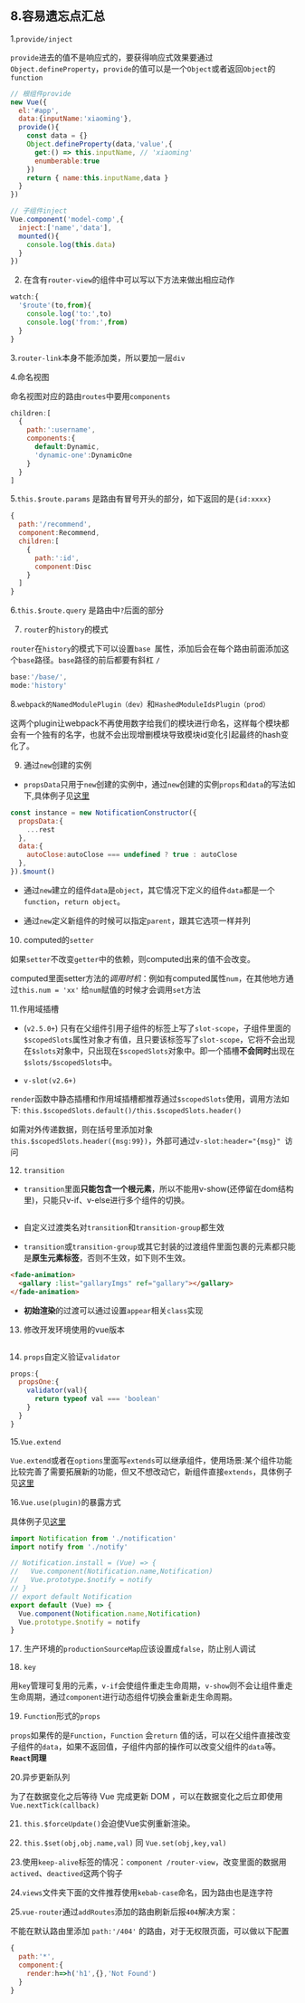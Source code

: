 ## 8.容易遗忘点汇总

 1.`provide/inject`

  `provide`进去的值不是响应式的，要获得响应式效果要通过`Object.defineProperty`，`provide`的值可以是一个`Object`或者返回`Object`的`function`

  ```js
  // 根组件provide
  new Vue({
    el:'#app',
    data:{inputName:'xiaoming'},
    provide(){
      const data = {}
      Object.defineProperty(data,'value',{
        get:() => this.inputName, // 'xiaoming'
        enumberable:true
      })
      return { name:this.inputName,data }
    }
  })

  // 子组件inject
  Vue.component('model-comp',{
    inject:['name','data'],
    mounted(){
      console.log(this.data)
    }
  })
  ```

2. 在含有`router-view`的组件中可以写以下方法来做出相应动作
```js
watch:{
  '$route'(to,from){
    console.log('to:',to)
    console.log('from:',from)
  }
}
```
3.`router-link`本身不能添加类，所以要加一层`div`

4.命名视图

命名视图对应的路由`routes`中要用`components`
```js
children:[
  {
    path:':username',
    components:{
      default:Dynamic,
      'dynamic-one':DynamicOne
    }
  }
]
```

5.`this.$route.params` 是路由有冒号开头的部分，如下返回的是`{id:xxxx}`
```js
{
  path:'/recommend',
  component:Recommend,
  children:[
    {
      path:':id',
      component:Disc
    }
  ]
}
```

6.`this.$route.query` 是路由中`?`后面的部分

7. `router`的`history`的模式

`router`在`history`的模式下可以设置`base `属性，添加后会在每个路由前面添加这个`base`路径。`base`路径的前后都要有斜杠 `/`

```js
base:'/base/',
mode:'history'
```

8.`webpack的NamedModulePlugin（dev）`和`HashedModuleIdsPlugin（prod）`

这两个plugin让webpack不再使用数字给我们的模块进行命名，这样每个模块都会有一个独有的名字，也就不会出现增删模块导致模块id变化引起最终的hash变化了。

9. 通过`new`创建的实例

* `propsData`只用于`new`创建的实例中，通过`new`创建的实例`props`和`data`的写法如下,具体例子见[这里](https://github.com/luoxuzhi/vuedemo/blob/master/src/components/notification/notify.js)
```js
const instance = new NotificationConstructor({
  propsData:{
    ...rest
  },
  data:{
    autoClose:autoClose === undefined ? true : autoClose
  },
}).$mount()
```

* 通过`new`建立的组件`data`是`object`，其它情况下定义的组件`data`都是一个`function`，`return object`。

* 通过`new`定义新组件的时候可以指定`parent`，跟其它选项一样并列

10. computed的`setter`

如果`setter`不改变`getter`中的依赖，则computed出来的值不会改变。

computed里面setter方法的*调用时机*：例如有computed属性`num`，在其他地方通过`this.num = 'xx'` 给`num`赋值的时候才会调用`set`方法

11.作用域插槽

* (`v2.5.0+`) 只有在父组件引用子组件的标签上写了`slot-scope`，子组件里面的`$scopedSlots`属性对象才有值，且只要该标签写了`slot-scope`，它将不会出现在`$slots`对象中，只出现在`$scopedSlots`对象中。即一个插槽**不会同时**出现在`$slots/$scopedSlots`中。

* `v-slot(v2.6+)`  

`render`函数中静态插槽和作用域插槽都推荐通过`$scopedSlots`使用，调用方法如下:
`this.$scopedSlots.default()/this.$scopedSlots.header()`

如需对外传递数据，则在括号里添加对象`this.$scopedSlots.header({msg:99})`，外部可通过`v-slot:header="{msg}" `访问

12. `transition`

* `transition`里面**只能包含一个根元素**，所以不能用v-show(还停留在dom结构里)，只能只v-if、v-else进行多个组件的切换。

<img :src="$withBase('/assets/transition.png')">

* 自定义过渡类名对`transition`和`transition-group`都生效

* `transition`或`transition-group`或其它封装的过渡组件里面包裹的元素都只能是**原生元素标签**，否则不生效，如下则不生效。
```html
<fade-animation>
  <gallary :list="gallaryImgs" ref="gallary"></gallary>
</fade-animation>
```

* **初始渲染**的过渡可以通过设置`appear`相关`class`实现

13. 修改开发环境使用的vue版本

<img :src="$withBase('/assets/version.png')">

14. `props`自定义验证`validator`

```js
props:{
  propsOne:{
    validator(val){
      return typeof val === 'boolean'
    }
  }
}
```

15.`Vue.extend`

`Vue.extend`或者在`options`里面写`extends`可以继承组件，使用场景:某个组件功能比较完善了需要拓展新的功能，但又不想改动它，新组件直接`extends`，具体例子见[这里](https://github.com/luoxuzhi/vuedemo/blob/master/src/components/notification/notify.js)


16.`Vue.use(plugin)`的暴露方式
<img :src="$withBase('/assets/plugin.png')">

具体例子见[这里](https://github.com/luoxuzhi/vuedemo/blob/master/src/components/notification/index.js)


```js
import Notification from './notification'
import notify from './notify'

// Notification.install = (Vue) => {
//   Vue.component(Notification.name,Notification)
//   Vue.prototype.$notify = notify
// }
// export default Notification
export default (Vue) => {
  Vue.component(Notification.name,Notification)
  Vue.prototype.$notify = notify
}
```

17. 生产环境的`productionSourceMap`应该设置成`false`，防止别人调试

18. `key`

用`key`管理可复用的元素，`v-if`会使组件重走生命周期，`v-show`则不会让组件重走生命周期，通过`component`进行动态组件切换会重新走生命周期。

19. `Function`形式的`props`

`props`如果传的是`Function`，`Function` 会`return` 值的话，可以在父组件直接改变子组件的`data`，如果不返回值，子组件内部的操作可以改变父组件的`data`等。**`React`同理**

20.异步更新队列

为了在数据变化之后等待 Vue 完成更新 DOM ，可以在数据变化之后立即使用 `Vue.nextTick(callback)` 

21. `this.$forceUpdate()`会迫使Vue实例重新渲染。

22. `this.$set(obj,obj.name,val)` 同 `Vue.set(obj,key,val)`

23.使用`keep-alive`标签的情况：`component /router-view`，改变里面的数据用`actived`、`deactived`这两个钩子

24.`views`文件夹下面的文件推荐使用`kebab-case`命名，因为路由也是连字符

25.`vue-router`通过`addRoutes`添加的路由刷新后报`404`解决方案：

不能在默认路由里添加 `path:'/404'` 的路由，对于无权限页面，可以做以下配置
```js
{
  path:'*',
  component:{
    render:h=>h('h1',{},'Not Found')
  }
}
```